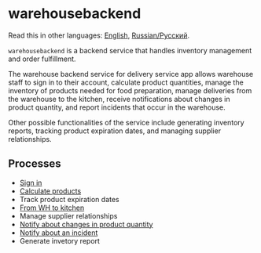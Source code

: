# warehousebackend 

Read this in other languages: [English](warehousebackend.md), [Russian/Русский](warehousebackend.ru.md). 

`warehousebackend` is a backend service that handles inventory management and order fulfillment.

The warehouse backend service for delivery service app allows warehouse staff to sign in to their account, calculate product quantities, manage the inventory of products needed for food preparation, manage deliveries from the warehouse to the kitchen, receive notifications about changes in product quantity, and report incidents that occur in the warehouse.

Other possible functionalities of the service include generating inventory reports, tracking product expiration dates, and managing supplier relationships.

## Processes 

- [Sign in](../processes/customer/signin.md)
- [Calculate products](../processes/warehouse/calculateproducts.md)
- Track product expiration dates
- [From WH to kitchen](../processes/warehouse/fromwhtokitchen.md)
- Manage supplier relationships
- [Notify about changes in product quantity](../processes/warehouse/notifyproductqtychanges.md)
- [Notify about an incident](../processes/warehouse/reportincident.md)
- Generate invetory report
